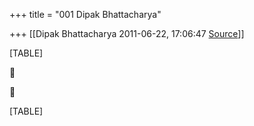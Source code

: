 +++
title = "001 Dipak Bhattacharya"

+++
[[Dipak Bhattacharya	2011-06-22, 17:06:47 [Source](https://groups.google.com/g/bvparishat/c/bSx4HLTFPOY)]]



[TABLE]





[TABLE]

